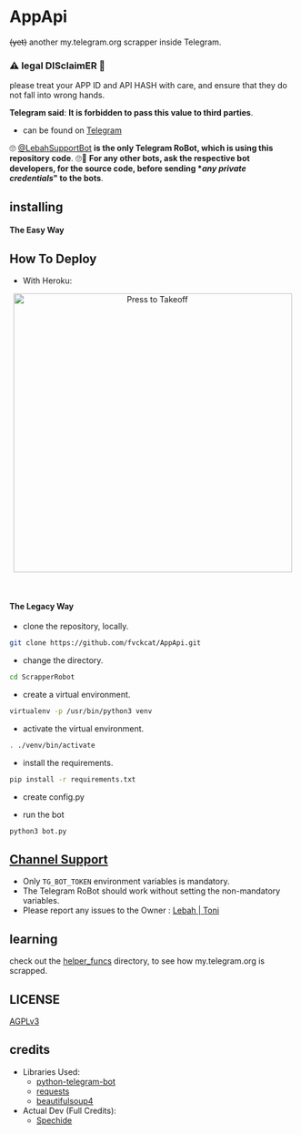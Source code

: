 # AppApi

~~(yet)~~ another my.telegram.org scrapper inside Telegram.

### ⚠ legal DISclaimER 🚸
please treat your APP ID and API HASH with care, and ensure that they do not fall into wrong hands.

**Telegram said**: __It is forbidden to pass this value to third parties__.

- can be found on [Telegram](https://telegram.dog/LebahSupportBot)

🙄 [@LebahSupportBot](https://telegram.dog/LebahSupportBot) **is the only Telegram RoBot, which is using this repository code**. 🙄😬
__For any other bots, ask the respective bot developers, for the source code, before sending **any private credentials*" to the bots__.

## installing

#### The Easy Way

## How To Deploy 
* With Heroku:
<p align="center">
   <a href = "https://heroku.com/deploy?template=https://github.com/fvckcat/AppApi"><img src="https://telegra.ph/file/807c4b905b339a69e433d.jpg" alt="Press to Takeoff" width="490px"></a>
</p>
<br>

#### The Legacy Way

- clone the repository, locally.
```sh
git clone https://github.com/fvckcat/AppApi.git
```

- change the directory.
```sh
cd ScrapperRobot
```

- create a virtual environment.
```sh
virtualenv -p /usr/bin/python3 venv
```

- activate the virtual environment.
```sh
. ./venv/bin/activate
```

- install the requirements.
```sh
pip install -r requirements.txt
```

- create config.py

- run the bot
```sh
python3 bot.py
```

## [Channel Support](https://t.me/CandaAnda)

- Only `TG_BOT_TOKEN` environment variables is mandatory.
- The Telegram RoBot should work without setting the non-mandatory variables.
- Please report any issues to the Owner : [Lebah | Toni](https://t.me/BluueBlueSky)


## learning

check out the [helper_funcs](https://github.com/swatv3nub/ScrapperRobot/tree/master/helper_funcs) directory, to see how my.telegram.org is scrapped.

## LICENSE
[AGPLv3](https://github.com/swatv3nub/ScrapperRobot/tree/master/LICENSE)

## credits

- Libraries Used:
  - [python-telegram-bot](https://github.com/python-telegram-bot/python-telegram-bot)
  - [requests](https://github.com/githubquests)
  - [beautifulsoup4](https://pypi.org/project/beautifulsoup4)
- Actual Dev (Full Credits):
  - [Spechide](https://t.me/SpEcHiDe)
